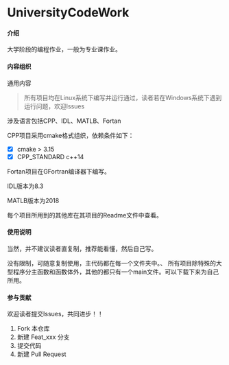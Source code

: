 # UniversityCodeWork

#### 介绍
大学阶段的编程作业，一般为专业课作业。

#### 内容组织
通用内容

>所有项目均在Linux系统下编写并运行通过，读者若在Windows系统下遇到运行问题，欢迎Issues

涉及语言包括CPP、IDL、MATLB、Fortan

CPP项目采用cmake格式组织，依赖条件如下：
- [x] cmake > 3.15
- [x] CPP_STANDARD c++14

Fortan项目在GFortran编译器下编写。

IDL版本为8.3

MATLB版本为2018

每个项目所用到的其他库在其项目的Readme文件中查看。

#### 使用说明

当然，并不建议读者直复制，推荐能看懂，然后自己写。

没有限制，可随意复制使用，主代码都在每一个文件夹中。、
所有项目除特殊的大型程序分主函数和函数体外，其他的都只有一个main文件。可以下载下来为自己所用。

#### 参与贡献
欢迎读者提交Issues，共同进步！！

1.  Fork 本仓库
2.  新建 Feat_xxx 分支
3.  提交代码
4.  新建 Pull Request

